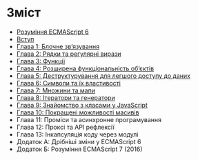 # Зміст

* [Рoзуміння ECMAScript 6](/README.md)
* [Вступ](/manuscript/00-Introduction.md)
* [Глава 1: Блочне зв’язування](/manuscript/01-Block-Bindings.md)
* [Глава 2: Рядки та регулярні вирази](/manuscript/02-Strings-and-Regular-Expressions.md)
* [Глава 3: Функції](/manuscript/03-Functions.md)
* [Глава 4: Розширена функціональність об’єктів](/manuscript/04-Objects.md)
* [Глава 5: Деструктурування для легшого доступу до даних](/manuscript/05-Destructuring.md)
* [Глава 6: Символи та їх властивості](/manuscript/06-Symbols.md)
* [Глава 7: Множини та мапи](/manuscript/07-Sets-And-Maps.md)
* [Глава 8: Ітератори та генератори](/manuscript/08-Iterators-And-Generators.md)
* [Глава 9: Знайомство з класами у JavaScript](/manuscript/09-Classes.md)
* [Глава 10: Покращені можливості масивів](/manuscript/10-Arrays.md)
* Глава 11: Проміси та асинхронне програмування
* Глава 12: Проксі та АРІ рефлексії
* Глава 13: Інкапсуляція коду через модулі
* Додаток А: Дрібніші зміни у ECMAScript 6
* Додаток Б: Розуміння ECMAScript 7 (2016)
